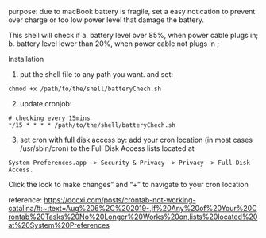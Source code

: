 purpose: due to macBook battery is fragile, set a easy notication to prevent over charge or too low power level 
that damage the battery.

This shell will check if
a. battery level over 85%, when power cable plugs in;
b. battery level lower than 20%, when power cable not plugs in ;



Installation

1. put the shell file to any path you want. and set:
~~~
chmod +x /path/to/the/shell/batteryChech.sh
~~~

2. update cronjob:
~~~
# checking every 15mins
*/15 * * * * /path/to/the/shell/batteryChech.sh
~~~

3. set cron with full disk access by:
add your cron location (in most cases /usr/sbin/cron) to the Full Disk Access lists located at 
~~~
System Preferences.app -> Security & Privacy -> Privacy -> Full Disk Access.
~~~ 
Click the lock to make changes” and “+” to navigate to your cron location 

reference:
https://dccxi.com/posts/crontab-not-working-catalina/#:~:text=Aug%206%2C%202019-,If%20Any%20of%20Your%20Crontab%20Tasks%20No%20Longer%20Works%20on,lists%20located%20at%20System%20Preferences
